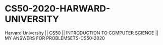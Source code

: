 # CS50-2020-HARWARD-UNIVERSITY
Harvard University || CS50 || INTRODUCTION TO COMPUTER SCIENCE || MY ANSWERS FOR PROBLEMSETS-CS50-2020
